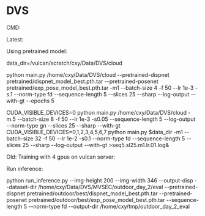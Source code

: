 # DVS

CMD:

Latest:  

Using pretrained model:


data_dir=/vulcan/scratch/cxy/Data/DVS/cloud

python main.py /home/cxy/Data/DVS/cloud --pretrained-dispnet pretrained/dispnet_model_best.pth.tar --pretrained-posenet pretrained/exp_pose_model_best.pth.tar -m1 --batch-size 4 -f 50 --lr 1e-3  -s.1 --norm-type fd --sequence-length 5 --slices 25 --sharp --log-output --with-gt --epochs 5


CUDA_VISIBLE_DEVICES=0 python main.py  /home/cxy/Data/DVS/cloud -m.5 --batch-size 8 -f 50 --lr 1e-3  -s0.05  --sequence-length 5  --log-output --norm-type gn --slices 25 --sharp --with-gt  
CUDA_VISIBLE_DEVICES=0,1,2,3,4,5,6,7 python main.py  $data_dir -m1 --batch-size 32 -f 50 --lr 1e-2  -s0.1 --norm-type fd --sequence-length 5 --slices 25 --sharp --log-output --with-gt  >seq5.sl25.m1.lr.01.log&  


Old:
Training with 4 gpus on vulcan server:

Run inference:

python run_inference.py --img-height 200 --img-width 346 --output-disp --dataset-dir /home/cxy/Data/DVS/MVSEC/outdoor_day_2/eval --pretrained-dispnet pretrained/outdoor/best/dispnet_model_best.pth.tar --pretrained-posenet pretrained/outdoor/best/exp_pose_model_best.pth.tar  --sequence-length 5 --norm-type fd --output-dir /home/cxy/tmp/outdoor_day_2_eval
